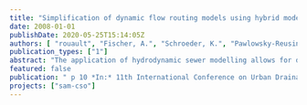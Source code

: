 ```yaml
---
title: "Simplification of dynamic flow routing models using hybrid modelling approaches - two case studies"
date: 2008-01-01
publishDate: 2020-05-25T15:14:05Z
authors: [ "rouault", "Fischer, A.", "Schroeder, K.", "Pawlowsky-Reusing, E.", "Van Assel, J." ]
publication_types: ["1"]
abstract: "The application of hydrodynamic sewer modelling allows for detailed description of complex hydraulic situations. However, for large systems long-term calculations with hydrodynamic models still require high computation times. This paper shows a possibility to overcome this problem by using a hybrid sewer model, which is a conjunction of conceptual and mechanistic modelling approaches to combine the calculating speed of conceptual models and the accuracy of mechanistic models in one model. The implementation of a hybrid sewer model was performed and tested in two case studies, in Berlin (Germany) for 6 representative catchments and in Herent (Flanders, Belgium) for one sewer system, using the hydrodynamic modelling software InfoWorks CS. Besides the motivation of the case studies on the sewer systems in Berlin and Herent this paper presents the methodologies developed for a hybrid simplification of the sewer network model, considering the calibration of the simplified network as well as the evaluation of the simplification performance. The use of a hybrid model for both case studies is then evaluated and the transferability of the methodologies is discussed."
featured: false
publication: " p 10 *In:* 11th International Conference on Urban Drainage, Edinburgh, Scotland, UK, 2008. Edinburgh, Scotland. 31.8. - 5.9.2008"
projects: ["sam-cso"]
---
```


